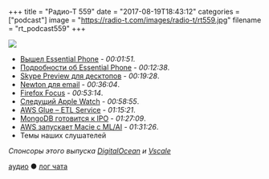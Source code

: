 +++
title = "Радио-Т 559"
date = "2017-08-19T18:43:12"
categories = ["podcast"]
image = "https://radio-t.com/images/radio-t/rt559.jpg"
filename = "rt_podcast559"
+++

![](https://radio-t.com/images/radio-t/rt559.jpg)

- [Вышел Essential Phone](https://www.essential.com/blog/essential-phone-available-now) - *00:01:51*.
- [Подробности об Essential Phone](https://9to5google.com/2017/08/18/review-roundup-essential-phone-has-fast-software-excellent-hardware-but-low-light-camera-performance-as-bad-as-the-app-icon/) - *00:12:38*.
- [Skype Preview для десктопов](https://blogs.skype.com/news/2017/08/17/hello-desktops-meet-skype-preview/) - *00:19:28*.
- [Newton для email](https://www.engadget.com/2017/08/17/newton-email-app-windows-launch/) - *00:36:04*.
- [Firefox Focus](https://blog.mozilla.org/firefox/lightweight-browser-focus-does-less-which-is-much-more/) - *00:53:14*.
- [Следущий Apple Watch](http://mashable.com/2017/08/14/apple-watch-3-must-have/) - *00:58:55*.
- [AWS Glue – ETL Service](https://aws.amazon.com/glue/) - *01:15:21*.
- [MongoDB готовится к IPO](https://techcrunch.com/2017/08/15/database-provider-mongodb-has-filed-confidentially-for-ipo/) - *01:27:09*.
- [AWS запускает Macie с ML/AI](http://www.zdnet.com/article/aws-launches-data-security-service-called-macie-with-machine-learning/) - *01:31:26*.
- Темы наших слушателей

*Спонсоры этого выпуска [DigitalOcean](https://www.digitalocean.com) и [Vscale](http://bit.ly/radio-t_vscale)*

[аудио](http://cdn.radio-t.com/rt_podcast559.mp3) ● [лог чата](http://chat.radio-t.com/logs/radio-t-559.html)
<audio src="http://cdn.radio-t.com/rt_podcast559.mp3" preload="none"></audio>
